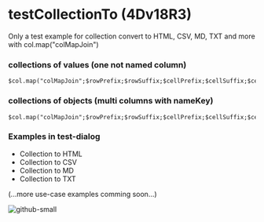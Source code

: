 # testCollectionTo (4Dv18R3)
Only a test example for collection convert to HTML, CSV, MD, TXT and more with col.map("colMapJoin")

### collections of values (one not named column)
```
$col.map("colMapJoin";$rowPrefix;$rowSuffix;$cellPrefix;$cellSuffix;$cellSeparator)
```

### collections of objects (multi columns with nameKey)
```
$col.map("colMapJoin";$rowPrefix;$rowSuffix;$cellPrefix;$cellSuffix;$cellSeparator;$colKeys)
```

### Examples in test-dialog
- Collection to HTML
- Collection to CSV
- Collection to MD
- Collection to TXT

(...more use-case examples comming soon...)

![github-small](https://user-images.githubusercontent.com/65073460/82057765-1f3bf180-96c4-11ea-9236-91c385a08e2c.png)
